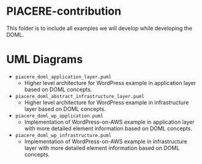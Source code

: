 # PIACERE-contribution

This folder is to include all examples we will develop while
developing the DOML.

# UML Diagrams

- `piacere_doml_application_layer.puml`
    - Higher level architecture for WordPress example in application layer based on DOML concepts.
- `piacere_doml_abstract_infrastructure_layer.puml`
    - Higher level architecture for WordPress example in infrastructure layer based on DOML concepts.
- `piacere_doml_wp_application.puml`
    - Implementation of WordPress-on-AWS example in application layer with more detailed element information based on DOML concepts.
- `piacere_doml_wp_infrastructure.puml`
    - Implementation of WordPress-on-AWS example in infrastructure layer with more detailed element information based on DOML concepts.
